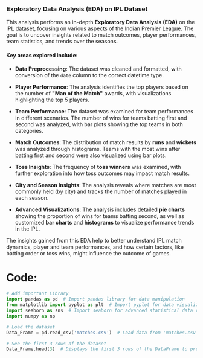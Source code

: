 ### **Exploratory Data Analysis (EDA) on IPL Dataset**

This analysis performs an in-depth **Exploratory Data Analysis (EDA)** on the IPL dataset, focusing on various aspects of the Indian Premier League. The goal is to uncover insights related to match outcomes, player performances, team statistics, and trends over the seasons.

#### Key areas explored include:

* **Data Preprocessing**: The dataset was cleaned and formatted, with conversion of the `date` column to the correct datetime type.

* **Player Performance**: The analysis identifies the top players based on the number of **"Man of the Match"** awards, with visualizations highlighting the top 5 players.

* **Team Performance**: The dataset was examined for team performances in different scenarios. The number of wins for teams batting first and second was analyzed, with bar plots showing the top teams in both categories.

* **Match Outcomes**: The distribution of match results by **runs** and **wickets** was analyzed through histograms. Teams with the most wins after batting first and second were also visualized using bar plots.

* **Toss Insights**: The frequency of **toss winners** was examined, with further exploration into how toss outcomes may impact match results.

* **City and Season Insights**: The analysis reveals where matches are most commonly held (by city) and tracks the number of matches played in each season.

* **Advanced Visualizations**: The analysis includes detailed **pie charts** showing the proportion of wins for teams batting second, as well as customized **bar charts** and **histograms** to visualize performance trends in the IPL.

The insights gained from this EDA help to better understand IPL match dynamics, player and team performances, and how certain factors, like batting order or toss wins, might influence the outcome of games.


# Code: 
```python
# Add important Library
import pandas as pd  # Import pandas library for data manipulation
from matplotlib import pyplot as plt  # Import pyplot for data visualization
import seaborn as sns  # Import seaborn for advanced statistical data visualization
import numpy as np
```

```python
# Load the dataset
Data_Frame = pd.read_csv('matches.csv')  # Load data from 'matches.csv' into a pandas DataFrame
```

```python
# See the first 3 rows of the dataset
Data_Frame.head(3)  # Displays the first 3 rows of the DataFrame to preview the data
```
![]()
```python

```
```python

```
```python

```
```python

```
```python

```
```python

```
```python

```
```python

```
```python

```
```python

```
```python

```
